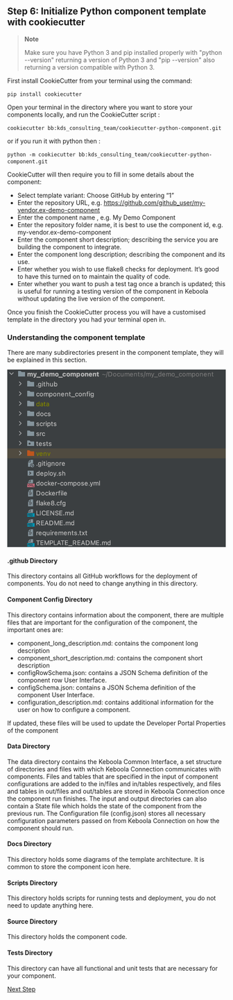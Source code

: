 ## Step 6: Initialize Python component template with cookiecutter

>**Note**
> 
>Make sure you have Python 3 and pip installed properly with "python --version" returning a version of Python 3 and 
>"pip --version" also returning a version compatible with Python 3.

First install CookieCutter from your terminal using the command:

```
pip install cookiecutter
```

Open your terminal in the directory where you want to store your components locally, and run the CookieCutter script :

```
cookiecutter bb:kds_consulting_team/cookiecutter-python-component.git
```

or if you run it with python then :

```
python -m cookiecutter bb:kds_consulting_team/cookiecutter-python-component.git
```

CookieCutter will then require you to fill in some details about the component:

* Select template variant: Choose GitHub by entering “1”
* Enter the repository URL, e.g. https://github.com/github_user/my-vendor.ex-demo-component
* Enter the component name , e.g. My Demo Component
* Enter the repository folder name, it is best to use the component id, e.g. my-vendor.ex-demo-component
* Enter the component short description; describing the service you are building the component to integrate.
* Enter the component long description; describing the component and its use.
* Enter whether you wish to use flake8 checks for deployment. It’s good to have this turned on to maintain the quality of code.
* Enter whether you want to push a test tag once a branch is updated; this is useful for running a testing version of the component in Keboola without updating the live version of the component.

Once you finish the CookieCutter process you will have a customised template in the directory you had your terminal open in.


### Understanding the component template

There are many subdirectories present in the component template, they will be explained in this section.

![](../resources/images_for_readme/component_dirs.png)

#### .github Directory

This directory contains all GitHub workflows for the deployment of components. You do not need to change anything in this directory.

#### Component Config Directory

This directory contains information about the component, there are multiple files that are important for the configuration of the component, the important ones are:
* component_long_description.md: contains the component long description
* component_short_description.md: contains the component short description
* configRowSchema.json: contains a JSON Schema definition of the component row User Interface.
* configSchema.json: contains a JSON Schema definition of the component User Interface.
* configuration_description.md: contains additional information for the user on how to configure a component.

If updated, these files will be used to update the Developer Portal Properties of the component

#### Data Directory
The data directory contains the Keboola Common Interface, a set structure of directories and files with which Keboola Connection communicates with components.
Files and tables that are specified in the input of component configurations are added to the in/files and in/tables respectively, and files and tables in out/files and out/tables are stored in Keboola Connection once the component run finishes. The input and output directories can also contain a State file which holds the state of the component from the previous run.
The Configuration file (config.json) stores all necessary configuration parameters passed on from Keboola Connection on how the component should run.

#### Docs Directory

This directory holds some diagrams of the template architecture. It is common to store the component icon here.
#### Scripts Directory

This directory holds scripts for running tests and deployment, you do not need to update anything here.

#### Source Directory

This directory holds the component code.

#### Tests Directory
This directory can have all functional and unit tests that are necessary for your component.



[Next Step](https://github.com/bakobako/keboola-empower-workshop-components/blob/main/workshop_steps/Step%2007%3A%20Push%20template%20to%20repository%20and%20deploy%20it%20to%20Keboola.md)